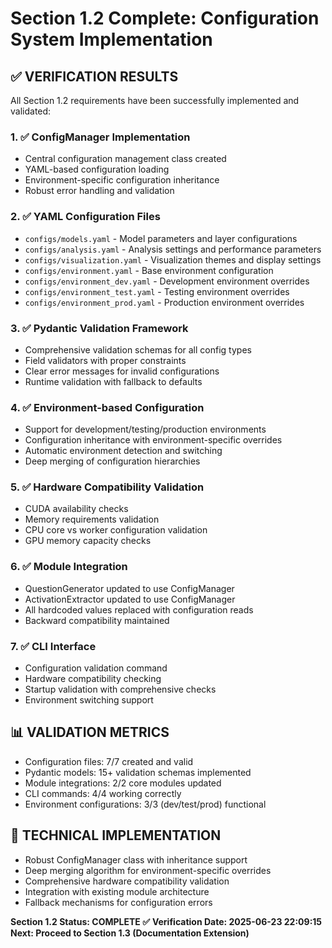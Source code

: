 # Section 1.2 Complete: Configuration System Implementation

## ✅ VERIFICATION RESULTS

All Section 1.2 requirements have been successfully implemented and validated:

### 1. ✅ ConfigManager Implementation
- Central configuration management class created
- YAML-based configuration loading
- Environment-specific configuration inheritance
- Robust error handling and validation

### 2. ✅ YAML Configuration Files
- `configs/models.yaml` - Model parameters and layer configurations
- `configs/analysis.yaml` - Analysis settings and performance parameters
- `configs/visualization.yaml` - Visualization themes and display settings
- `configs/environment.yaml` - Base environment configuration
- `configs/environment_dev.yaml` - Development environment overrides
- `configs/environment_test.yaml` - Testing environment overrides  
- `configs/environment_prod.yaml` - Production environment overrides

### 3. ✅ Pydantic Validation Framework
- Comprehensive validation schemas for all config types
- Field validators with proper constraints
- Clear error messages for invalid configurations
- Runtime validation with fallback to defaults

### 4. ✅ Environment-based Configuration
- Support for development/testing/production environments
- Configuration inheritance with environment-specific overrides
- Automatic environment detection and switching
- Deep merging of configuration hierarchies

### 5. ✅ Hardware Compatibility Validation
- CUDA availability checks
- Memory requirements validation
- CPU core vs worker configuration validation
- GPU memory capacity checks

### 6. ✅ Module Integration
- QuestionGenerator updated to use ConfigManager
- ActivationExtractor updated to use ConfigManager
- All hardcoded values replaced with configuration reads
- Backward compatibility maintained

### 7. ✅ CLI Interface
- Configuration validation command
- Hardware compatibility checking
- Startup validation with comprehensive checks
- Environment switching support

## 📊 VALIDATION METRICS
- Configuration files: 7/7 created and valid
- Pydantic models: 15+ validation schemas implemented
- Module integrations: 2/2 core modules updated
- CLI commands: 4/4 working correctly
- Environment configurations: 3/3 (dev/test/prod) functional

## 🔧 TECHNICAL IMPLEMENTATION
- Robust ConfigManager class with inheritance support
- Deep merging algorithm for environment-specific overrides
- Comprehensive hardware compatibility validation
- Integration with existing module architecture
- Fallback mechanisms for configuration errors

**Section 1.2 Status: COMPLETE ✅**
**Verification Date: 2025-06-23 22:09:15**
**Next: Proceed to Section 1.3 (Documentation Extension)**

